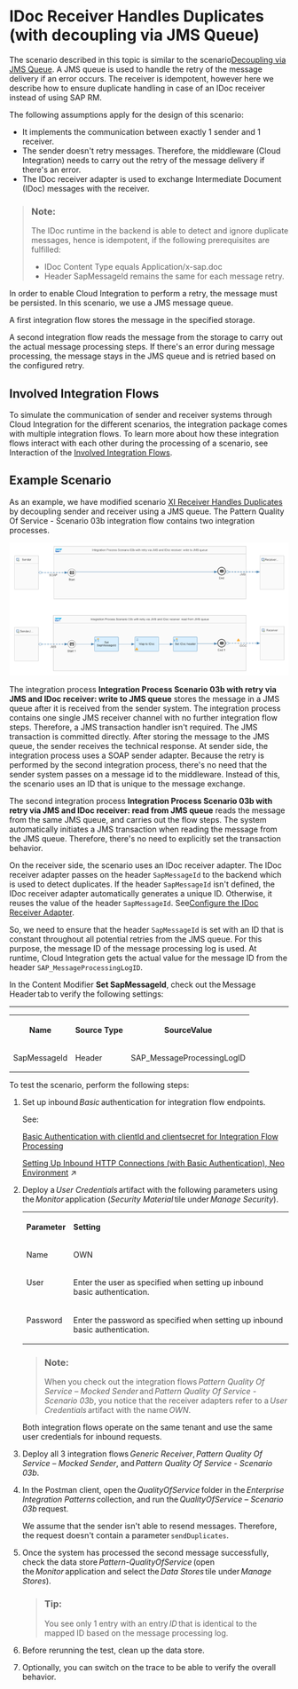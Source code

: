 <!-- loio776b64099da84c5697a84c1b6ce7be03 -->

# IDoc Receiver Handles Duplicates \(with decoupling via JMS Queue\)

The scenario described in this topic is similar to the scenario[Decoupling via JMS Queue](decoupling-via-jms-queue-ecbde19.md). A JMS queue is used to handle the retry of the message delivery if an error occurs. The receiver is idempotent, however here we describe how to ensure duplicate handling in case of an IDoc receiver instead of using SAP RM.

The following assumptions apply for the design of this scenario:

-   It implements the communication between exactly 1 sender and 1 receiver.
-   The sender doesn't retry messages. Therefore, the middleware \(Cloud Integration\) needs to carry out the retry of the message delivery if there's an error.
-   The IDoc receiver adapter is used to exchange Intermediate Document \(IDoc\) messages with the receiver.

> ### Note:  
> The IDoc runtime in the backend is able to detect and ignore duplicate messages, hence is idempotent, if the following prerequisites are fulfilled:
> 
> -   IDoc Content Type equals Application/x-sap.doc
> -   Header SapMessageId remains the same for each message retry.

In order to enable Cloud Integration to perform a retry, the message must be persisted. In this scenario, we use a JMS message queue.

A first integration flow stores the message in the specified storage.

A second integration flow reads the message from the storage to carry out the actual message processing steps. If there's an error during message processing, the message stays in the JMS queue and is retried based on the configured retry.



## Involved Integration Flows

To simulate the communication of sender and receiver systems through Cloud Integration for the different scenarios, the integration package comes with multiple integration flows. To learn more about how these integration flows interact with each other during the processing of a scenario, see Interaction of the [Involved Integration Flows](https://help.sap.com/docs/cloud-integration/sap-cloud-integration/interaction-of-involved-integration-flows).



<a name="loio776b64099da84c5697a84c1b6ce7be03__section_bqh_5nj_gyb"/>

## Example Scenario

As an example, we have modified scenario [XI Receiver Handles Duplicates](xi-receiver-handles-duplicates-fcf026b.md) by decoupling sender and receiver using a JMS queue. The Pattern Quality Of Service - Scenario 03b integration flow contains two integration processes.

![](images/PatternQualityOfService_Scenario03b_dacf2cc.png)

The integration process **Integration Process Scenario 03b with retry via JMS and IDoc receiver: write to JMS queue** stores the message in a JMS queue after it is received from the sender system. The integration process contains one single JMS receiver channel with no further integration flow steps. Therefore, a JMS transaction handler isn't required. The JMS transaction is committed directly. After storing the message to the JMS queue, the sender receives the technical response. At sender side, the integration process uses a SOAP sender adapter. Because the retry is performed by the second integration process, there's no need that the sender system passes on a message id to the middleware. Instead of this, the scenario uses an ID that is unique to the message exchange.

The second integration process **Integration Process Scenario 03b with retry via JMS and IDoc receiver: read from JMS queue** reads the message from the same JMS queue, and carries out the flow steps. The system automatically initiates a JMS transaction when reading the message from the JMS queue. Therefore, there's no need to explicitly set the transaction behavior.

On the receiver side, the scenario uses an IDoc receiver adapter. The IDoc receiver adapter passes on the header `SapMessageId` to the backend which is used to detect duplicates. If the header `SapMessageId` isn't defined, the IDoc receiver adapter automatically generates a unique ID. Otherwise, it reuses the value of the header `SapMessageId`. See[Configure the IDoc Receiver Adapter](https://help.sap.com/docs/cloud-integration/sap-cloud-integration/configure-idoc-receiver-adapter).

So, we need to ensure that the header `SapMessageId` is set with an ID that is constant throughout all potential retries from the JMS queue. For this purpose, the message ID of the message processing log is used. At runtime, Cloud Integration gets the actual value for the message ID from the header `SAP_MessageProcessingLogID`.

In the Content Modifier **Set SapMessageId**, check out the Message Header tab to verify the following settings:

****


<table>
<tr>
<th valign="top">

Name

</th>
<th valign="top">

Source Type

</th>
<th valign="top">

SourceValue

</th>
</tr>
<tr>
<td valign="top">

SapMessageId

</td>
<td valign="top">

Header

</td>
<td valign="top">

SAP\_MessageProcessingLogID

</td>
</tr>
</table>

To test the scenario, perform the following steps:

1.  Set up inbound *Basic* authentication for integration flow endpoints.

    See:

    [Basic Authentication with clientId and clientsecret for Integration Flow Processing](../40-RemoteSystems/basic-authentication-with-clientid-and-clientsecret-for-integration-flow-processing-647eeb3.md)

    [Setting Up Inbound HTTP Connections (with Basic Authentication), Neo Environment](https://help.sap.com/viewer/368c481cd6954bdfa5d0435479fd4eaf/IAT/en-US/391c45cfcd0f4435952ab085283b7f7d.html "") :arrow_upper_right: 

2.  Deploy a *User Credentials* artifact with the following parameters using the *Monitor* application \(*Security Material* tile under *Manage Security*\).


    <table>
    <tr>
    <th valign="top">

    Parameter
    
    </th>
    <th valign="top">

    Setting
    
    </th>
    </tr>
    <tr>
    <td valign="top">
    
    Name
    
    </td>
    <td valign="top">
    
    OWN
    
    </td>
    </tr>
    <tr>
    <td valign="top">
    
    User
    
    </td>
    <td valign="top">
    
    Enter the user as specified when setting up inbound basic authentication.
    
    </td>
    </tr>
    <tr>
    <td valign="top">
    
    Password
    
    </td>
    <td valign="top">
    
    Enter the password as specified when setting up inbound basic authentication.
    
    </td>
    </tr>
    </table>
    
    > ### Note:  
    > When you check out the integration flows *Pattern Quality Of Service – Mocked Sender* and *Pattern Quality Of Service - Scenario 03b*, you notice that the receiver adapters refer to a *User Credentials* artifact with the name *OWN*.

    Both integration flows operate on the same tenant and use the same user credentials for inbound requests.

3.  Deploy all 3 integration flows *Generic Receiver*, *Pattern Quality Of Service – Mocked Sender*, and *Pattern Quality Of Service - Scenario 03b*.
4.  In the Postman client, open the *QualityOfService* folder in the *Enterprise Integration Patterns* collection, and run the *QualityOfService – Scenario 03b* request.

    We assume that the sender isn't able to resend messages. Therefore, the request doesn't contain a parameter `sendDuplicates`.

5.  Once the system has processed the second message successfully, check the data store *Pattern-QualityOfService* \(open the *Monitor* application and select the *Data Stores* tile under *Manage Stores*\).

    > ### Tip:  
    > You see only 1 entry with an entry *ID* that is identical to the mapped ID based on the message processing log.

6.  Before rerunning the test, clean up the data store.

7.  Optionally, you can switch on the trace to be able to verify the overall behavior.

